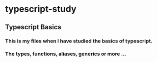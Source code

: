 # typescript-study

## Typescript Basics

### This is my files when I have studied the basics of typescript.

### The types, functions, aliases, generics or more ...
